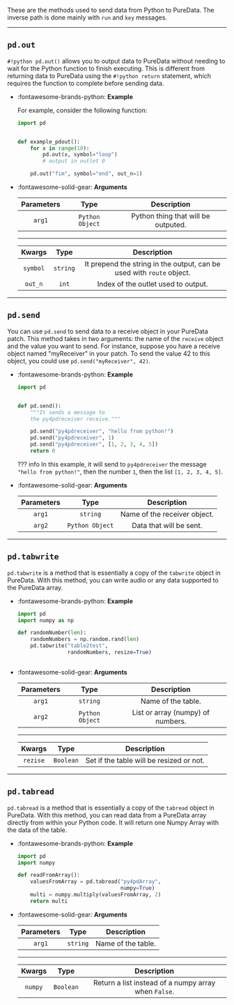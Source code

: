 These are the methods used to send data from Python to PureData. The inverse path is done mainly with `run` and `key` messages. 

--------------------------------------
## `pd.out`

`#!python pd.out()` allows you to output data to PureData without needing to wait for the Python function to finish executing. This is different from returning data to PureData using the `#!python return` statement, which requires the function to complete before sending data. 


<div class="grid cards" markdown>


-   :fontawesome-brands-python: __Example__

    For example, consider the following function:

    ``` py
    import pd


    def example_pdout():
        for x in range(10):
        	pd.out(x, symbol="loop") 
            # output in outlet 0

        pd.out("fim", symbol="end", out_n=1) 

    ```
        
-   :fontawesome-solid-gear: __Arguments__

    | Parameters     | Type | Description                   | 
    | :-----------: | :----: | :------------------------------: |
    | `arg1`   | `Python Object` | Python thing that will be outputed. |

    --- 

    | Kwargs | Type | Description                   | 
    | :-----------: | :----: | :------------------------------: |
    | `symbol`   | `string` | It prepend the string in the output, can be used with `route` object. |
    | `out_n`   | `int` | Index of the outlet used to output. |

</div>

---------------------------

## `pd.send`

You can use `pd.send` to send data to a receive object in your PureData patch. This method takes in two arguments: the name of the `receive` object and the value you want to send. For instance, suppose you have a receive object named "myReceiver" in your patch. To send the value 42 to this object, you could use `pd.send("myReceiver", 42)`.


<div class="grid cards" markdown>


-   :fontawesome-brands-python: __Example__

    ``` python
    import pd


    def pd.send():
        """It sends a message to 
        the py4pdreceiver receive."""	

	    pd.send("py4pdreceiver", "hello from python!")
	    pd.send("py4pdreceiver", 1) 
	    pd.send("py4pdreceiver", [1, 2, 3, 4, 5])
	    return 0

    ```

    ??? info
        In this example, it will send to `py4pdreceiver` the message `"hello from python!"`, then the number `1`, then the list `[1, 2, 3, 4, 5]`. 

        
-   :fontawesome-solid-gear: __Arguments__

    | Parameters     | Type | Description                   | 
    | :-----------: | :----: | :------------------------------: |
    | `arg1`   | `string` | Name of the receiver object. |
    | `arg2`   | `Python Object` | Data that will be sent. |

</div>


-------------------------------------- 
## `pd.tabwrite`

`pd.tabwrite` is a method that is essentially a copy of the `tabwrite` object in PureData. With this method, you can write audio or any data supported to the PureData array.


<div class="grid cards" markdown>

-   :fontawesome-brands-python: __Example__

    ``` python
    import pd
    import numpy as np

    def randomNumber(len):
        randomNumbers = np.random.rand(len)
        pd.tabwrite("table2test", 
                    randomNumbers, resize=True)
      
    ```

-   :fontawesome-solid-gear: __Arguments__

    
    | Parameters     | Type | Description                   | 
    | :-----------: | :----: | :------------------------------: |
    | `arg1`   | `string` | Name of the table. |
    | `arg2`   | `Python Object` | List or array (numpy) of numbers. |

    ---
    | Kwargs | Type | Description                   | 
    | :-----------: | :----: | :------------------------------: |
    | `rezise`   | `Boolean` | Set if the table will be resized or not. |

</div>




-------------------------------------- 
## `pd.tabread`

`pd.tabread` is a method that is essentially a copy of the `tabread` object in PureData. With this method, you can read data from a PureData array directly from within your Python code. It will return one Numpy Array with the data of the table.

<div class="grid cards" markdown>

-   :fontawesome-brands-python: __Example__


    ``` python
    import pd
    import numpy

    def readFromArray():
        valuesFromArray = pd.tabread("py4pdArray", 
                                     numpy=True)
        multi = numpy.multiply(valuesFromArray, 2)
        return multi

    ```

-   :fontawesome-solid-gear: __Arguments__

    | Parameters | Type    | Description                  |
    | :--------: | :-----: | :--------------------------: |
    |   `arg1`   | `string`|    Name of the table.        |

    ---
    | Kwargs | Type    | Description                  |
    | :--------: | :-----: | :--------------------------: |
    |   `numpy` | `Boolean`| Return a list instead of a numpy array when `False`. |
    

</div>



